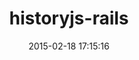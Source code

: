 ---
layout: post
title:  "historyjs-rails"
repo:   "philostler/historyjs-rails"
date:   2015-02-18 17:15:16
gemurl: http://github.com/philostler/historyjs-rails
---